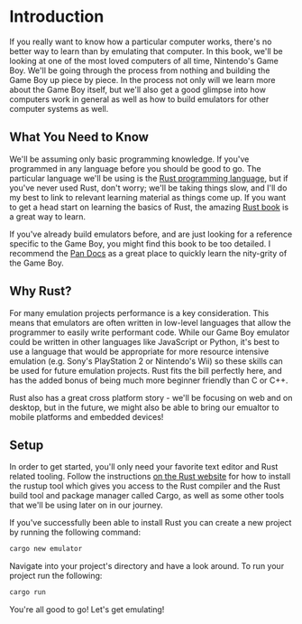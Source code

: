 # Introduction

If you really want to know how a particular computer works, there's no better way to learn than by emulating that computer. In this book, we'll be looking at one of the most loved computers of all time, Nintendo's Game Boy. We'll be going through the process from nothing and building the Game Boy up piece by piece. In the process not only will we learn more about the Game Boy itself, but we'll also get a good glimpse into how computers work in general as well as how to build emulators for other computer systems as well.

## What You Need to Know

We'll be assuming only basic programming knowledge. If you've programmed in any language before you should be good to go. The particular language we'll be using is the [Rust programming language](https://www.rust-lang.org), but if you've never used Rust, don't worry; we'll be taking things slow, and I'll do my best to link to relevant learning material as things come up. If you want to get a head start on learning the basics of Rust, the amazing [Rust book](https://doc.rust-lang.org/book/second-edition/index.html) is a great way to learn.

If you've already build emulators before, and are just looking for a reference specific to the Game Boy, you might find this book to be too detailed. I recommend the [Pan Docs](http://bgb.bircd.org/pandocs.htm) as a great place to quickly learn the nity-grity of the Game Boy.

## Why Rust?

For many emulation projects performance is a key consideration. This means that emulators are often written in low-level languages that allow the programmer to easily write performant code. While our Game Boy emulator could be written in other languages like JavaScript or Python, it's best to use a language that would be appropriate for more resource intensive emulation (e.g. Sony's PlayStation 2 or Nintendo's Wii) so these skills can be used for future emulation projects. Rust fits the bill perfectly here, and has the added bonus of being much more beginner friendly than C or C++.

Rust also has a great cross platform story - we'll be focusing on web and on desktop, but in the future, we might also be able to bring our emualtor to mobile platforms and embedded devices!

## Setup

In order to get started, you'll only need your favorite text editor and Rust related tooling. Follow the instructions [on the Rust website](https://www.rust-lang.org/en-US/install.html) for how to install the rustup tool which gives you access to the Rust compiler and the Rust build tool and package manager called Cargo, as well as some other tools that we'll be using later on in our journey.

If you've successfully been able to install Rust you can create a new project by running the following command:

```bash
cargo new emulator
```

Navigate into your project's directory and have a look around. To run your project run the following:

```bash
cargo run
```

You're all good to go! Let's get emulating!
